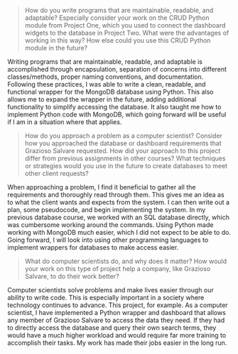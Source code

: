 > How do you write programs that are maintainable, readable, and adaptable? Especially consider your work on the CRUD Python module from Project One, which you used to connect the dashboard widgets to the database in Project Two. What were the advantages of working in this way? How else could you use this CRUD Python module in the future?

Writing programs that are maintainable, readable, and adaptable is accomplished through encapsulation, separation of concerns into different classes/methods, proper naming conventions, and documentation. Following these practices, I was able to write a clean, readable, and functional wrapper for the MongoDB database using Python. This also allows me to expand the wrapper in the future, adding additional functionality to simplify accessing the database. It also taught me how to implement Python code with MongoDB, which going forward will be useful if I am in a situation where that applies.

> How do you approach a problem as a computer scientist? Consider how you approached the database or dashboard requirements that Grazioso Salvare requested. How did your approach to this project differ from previous assignments in other courses? What techniques or strategies would you use in the future to create databases to meet other client requests?

When approaching a problem, I find it beneficial to gather all the requirements and thoroughly read through them. This gives me an idea as to what the client wants and expects from the system. I can then write out a plan, some pseudocode, and begin implementing the system. In my previous database course, we worked with an SQL database directly, which was cumbersome working around the commands. Using Python made working with MongoDB much easier, which I did not expect to be able to do. Going forward, I will look into using other programming languages to implement wrappers for databases to make access easier.

> What do computer scientists do, and why does it matter? How would your work on this type of project help a company, like Grazioso Salvare, to do their work better?

Computer scientists solve problems and make lives easier through our ability to write code. This is especially important in a society where technology continues to advance. This project, for example. As a computer scientist, I have implemented a Python wrapper and dashboard that allows any member of Grazioso Salvare to access the data they need. If they had to directly access the database and query their own search terms, they would have a much higher workload and would require far more training to accomplish their tasks. My work has made their jobs easier in the long run.

